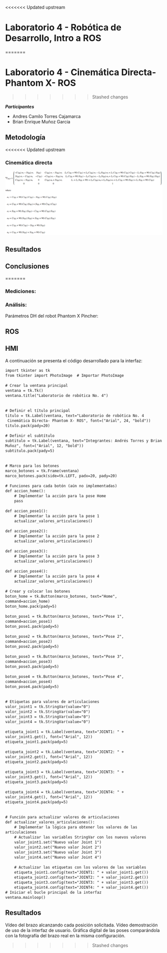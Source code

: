 <<<<<<< Updated upstream
# Laboratorio 4 - Robótica de Desarrollo, Intro a ROS
=======

# Laboratorio 4 - Cinemática Directa- Phantom X- ROS
>>>>>>> Stashed changes

***Participantes***

* Andres Camilo Torres Cajamarca
* Brian Enrique Muñoz Garcia

## Metodología

<<<<<<< Updated upstream
### Cinemática directa

![1716430255455](image/README/1716430255455.png)

## Resultados

## Conclusiones
=======
### Mediciones:


### Análisis:

Parámetros DH del robot Phantom X Pincher:



## ROS

## HMI

A continuación se presenta el código desarrollado para la interfaz:

```
import tkinter as tk
from tkinter import PhotoImage  # Importar PhotoImage

# Crear la ventana principal
ventana = tk.Tk()
ventana.title("Laboratorio de robótica No. 4")


# Definir el título principal
titulo = tk.Label(ventana, text="Laboratorio de robótica No. 4  Cinemática Directa- Phantom X- ROS", font=("Arial", 24, "bold"))
titulo.pack(pady=20)

# Definir el subtítulo
subtitulo = tk.Label(ventana, text="Integrantes: Andrés Torres y Brian Muñoz", font=("Arial", 12, "bold"))
subtitulo.pack(pady=5)


# Marco para los botones
marco_botones = tk.Frame(ventana)
marco_botones.pack(side=tk.LEFT, padx=20, pady=20)

# Funciones para cada botón (aún no implementadas)
def accion_home():
    # Implementar la acción para la pose Home
    pass

def accion_pose1():
    # Implementar la acción para la pose 1
    actualizar_valores_articulaciones()

def accion_pose2():
    # Implementar la acción para la pose 2
    actualizar_valores_articulaciones()

def accion_pose3():
    # Implementar la acción para la pose 3
    actualizar_valores_articulaciones()

def accion_pose4():
    # Implementar la acción para la pose 4
    actualizar_valores_articulaciones()

# Crear y colocar los botones
boton_home = tk.Button(marco_botones, text="Home", command=accion_home)
boton_home.pack(pady=5)

boton_pose1 = tk.Button(marco_botones, text="Pose 1", command=accion_pose1)
boton_pose1.pack(pady=5)

boton_pose2 = tk.Button(marco_botones, text="Pose 2", command=accion_pose2)
boton_pose2.pack(pady=5)

boton_pose3 = tk.Button(marco_botones, text="Pose 3", command=accion_pose3)
boton_pose3.pack(pady=5)

boton_pose4 = tk.Button(marco_botones, text="Pose 4", command=accion_pose4)
boton_pose4.pack(pady=5)


# Etiquetas para valores de articulaciones
valor_joint1 = tk.StringVar(value="0")
valor_joint2 = tk.StringVar(value="0")
valor_joint3 = tk.StringVar(value="0")
valor_joint4 = tk.StringVar(value="0")

etiqueta_joint1 = tk.Label(ventana, text="JOINT1: " + valor_joint1.get(), font=("Arial", 12))
etiqueta_joint1.pack(pady=5)

etiqueta_joint2 = tk.Label(ventana, text="JOINT2: " + valor_joint2.get(), font=("Arial", 12))
etiqueta_joint2.pack(pady=5)

etiqueta_joint3 = tk.Label(ventana, text="JOINT3: " + valor_joint3.get(), font=("Arial", 12))
etiqueta_joint3.pack(pady=5)

etiqueta_joint4 = tk.Label(ventana, text="JOINT4: " + valor_joint4.get(), font=("Arial", 12))
etiqueta_joint4.pack(pady=5)


# Función para actualizar valores de articulaciones
def actualizar_valores_articulaciones():
    # Implementar la lógica para obtener los valores de las articulaciones
    # Actualizar las variables StringVar con los nuevos valores
    valor_joint1.set("Nuevo valor Joint 1")
    valor_joint2.set("Nuevo valor Joint 2")
    valor_joint3.set("Nuevo valor Joint 3")
    valor_joint4.set("Nuevo valor Joint 4")

    # Actualizar las etiquetas con los valores de las variables
    etiqueta_joint1.config(text="JOINT1: " + valor_joint1.get())
    etiqueta_joint2.config(text="JOINT2: " + valor_joint2.get())
    etiqueta_joint3.config(text="JOINT3: " + valor_joint3.get())
    etiqueta_joint4.config(text="JOINT4: " + valor_joint4.get())
# Iniciar el bucle principal de la interfaz
ventana.mainloop() 
```


## Resultados

Vídeo del brazo alcanzando cada posición solicitada.
Vídeo demostración de uso de la interfaz de usuario.
Gráfica digital de las poses comparándola con la fotografía del brazo real en la misma configuración.
>>>>>>> Stashed changes

